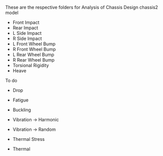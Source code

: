 These are the respective folders for Analysis of Chassis Design chassis2 model
- Front Impact 
- Rear Impact 
- L Side Impact
- R Side Impact
- L Front Wheel Bump
- R Front Wheel Bump
- L Rear Wheel Bump
- R Rear Wheel Bump
- Torsional Rigidity
- Heave

To do 
- Drop

- Fatigue
- Buckling
- Vibration -> Harmonic
- Vibration -> Random 
- Thermal Stress
- Thermal
